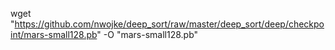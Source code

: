 wget "https://github.com/nwojke/deep_sort/raw/master/deep_sort/deep/checkpoint/mars-small128.pb" -O "mars-small128.pb"